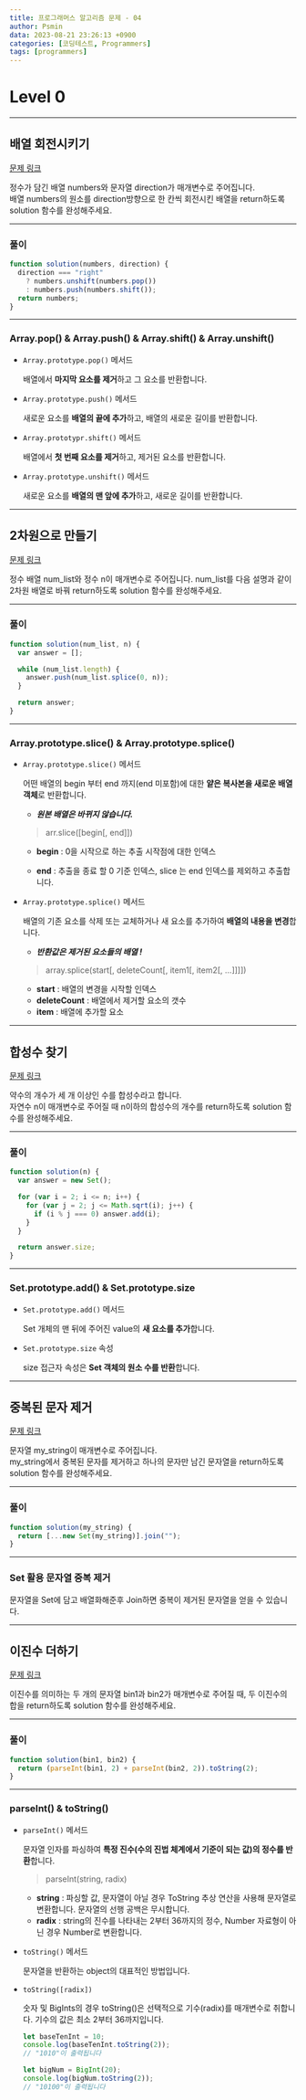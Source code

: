 ```yaml
---
title: 프로그래머스 알고리즘 문제 - 04
author: Psmin
data: 2023-08-21 23:26:13 +0900
categories: [코딩테스트, Programmers]
tags: [programmers]
---
```


# Level 0

---

## 배열 회전시키기

[문제 링크](https://school.programmers.co.kr/learn/courses/30/lessons/120844)

정수가 담긴 배열 numbers와 문자열 direction가 매개변수로 주어집니다.  
배열 numbers의 원소를 direction방향으로 한 칸씩 회전시킨 배열을 return하도록 solution 함수를 완성해주세요.

---

### 풀이

```js
function solution(numbers, direction) {
  direction === "right"
    ? numbers.unshift(numbers.pop())
    : numbers.push(numbers.shift());
  return numbers;
}
```

---

### Array.pop() & Array.push() & Array.shift() & Array.unshift()

- `Array.prototype.pop()` 메서드

  배열에서 **마지막 요소를 제거**하고 그 요소를 반환합니다.

- `Array.prototype.push()` 메서드

  새로운 요소를 **배열의 끝에 추가**하고, 배열의 새로운 길이를 반환합니다.

- `Array.prototypr.shift()` 메서드

  배열에서 **첫 번째 요소를 제거**하고, 제거된 요소를 반환합니다.

- `Array.prototype.unshift()` 메서드

  새로운 요소를 **배열의 맨 앞에 추가**하고, 새로운 길이를 반환합니다.

---

## 2차원으로 만들기

[문제 링크](https://school.programmers.co.kr/learn/courses/30/lessons/120842)

정수 배열 num_list와 정수 n이 매개변수로 주어집니다. num_list를 다음 설명과 같이 2차원 배열로 바꿔 return하도록 solution 함수를 완성해주세요.

---

### 풀이

```js
function solution(num_list, n) {
  var answer = [];

  while (num_list.length) {
    answer.push(num_list.splice(0, n));
  }

  return answer;
}
```

---

### Array.prototype.slice() & Array.prototype.splice()

- `Array.prototype.slice()` 메서드

  어떤 배열의 begin 부터 end 까지(end 미포함)에 대한 **얕은 복사본을 새로운 배열 객체**로 반환합니다.

  - **_원본 배열은 바뀌지 않습니다._**

  > arr.slice([begin[, end]])

  - **begin** : 0을 시작으로 하는 추출 시작점에 대한 인덱스

  - **end** : 추출을 종료 할 0 기준 인덱스, slice 는 end 인덱스를 제외하고 추출합니다.

- `Array.prototype.splice()` 메서드

  배열의 기존 요소를 삭제 또는 교체하거나 새 요소를 추가하여 **배열의 내용을 변경**합니다.

  - **_반환값은 제거된 요소들의 배열 !_**

  > array.splice(start[, deleteCount[, item1[, item2[, ...]]]])

  - **start** : 배열의 변경을 시작할 인덱스
  - **deleteCount** : 배열에서 제거할 요소의 갯수
  - **item** : 배열에 추가할 요소

---

## 합성수 찾기

[문제 링크](https://school.programmers.co.kr/learn/courses/30/lessons/120846)

약수의 개수가 세 개 이상인 수를 합성수라고 합니다.  
자연수 n이 매개변수로 주어질 때 n이하의 합성수의 개수를 return하도록 solution 함수를 완성해주세요.

---

### 풀이

```js
function solution(n) {
  var answer = new Set();

  for (var i = 2; i <= n; i++) {
    for (var j = 2; j <= Math.sqrt(i); j++) {
      if (i % j === 0) answer.add(i);
    }
  }

  return answer.size;
}
```

---

### Set.prototype.add() & Set.prototype.size

- `Set.prototype.add()` 메서드

  Set 개체의 맨 뒤에 주어진 value의 **새 요소를 추가**합니다.

- `Set.prototype.size` 속성

  size 접근자 속성은 **Set 객체의 원소 수를 반환**합니다.

---

## 중복된 문자 제거

[문제 링크](https://school.programmers.co.kr/learn/courses/30/lessons/120888)

문자열 my_string이 매개변수로 주어집니다.  
my_string에서 중복된 문자를 제거하고 하나의 문자만 남긴 문자열을 return하도록 solution 함수를 완성해주세요.

---

### 풀이

```js
function solution(my_string) {
  return [...new Set(my_string)].join("");
}
```

---

### Set 활용 문자열 중복 제거

문자열을 Set에 담고 배열화해준후 Join하면 중복이 제거된 문자열을 얻을 수 있습니다.

---

## 이진수 더하기

[문제 링크](https://school.programmers.co.kr/learn/courses/30/lessons/120885)

이진수를 의미하는 두 개의 문자열 bin1과 bin2가 매개변수로 주어질 때, 두 이진수의 합을 return하도록 solution 함수를 완성해주세요.

---

### 풀이

```js
function solution(bin1, bin2) {
  return (parseInt(bin1, 2) + parseInt(bin2, 2)).toString(2);
}
```

---

### parseInt() & toString()

- `parseInt()` 메서드

  문자열 인자를 파싱하여 **특정 진수(수의 진법 체계에서 기준이 되는 값)의 정수를 반환**합니다.

  > parseInt(string, radix)

  - **string** : 파싱할 값, 문자열이 아닐 경우 ToString 추상 연산을 사용해 문자열로 변환합니다. 문자열의 선행 공백은 무시합니다.
  - **radix** : string의 진수를 나타내는 2부터 36까지의 정수, Number 자료형이 아닌 경우 Number로 변환합니다.

- `toString()` 메서드

  문자열을 반환하는 object의 대표적인 방법입니다.

- `toString([radix])`

  숫자 및 BigInts의 경우 toString()은 선택적으로 기수(radix)를 매개변수로 취합니다. 기수의 값은 최소 2부터 36까지입니다.

  ```js
  let baseTenInt = 10;
  console.log(baseTenInt.toString(2));
  // "1010"이 출력됩니다

  let bigNum = BigInt(20);
  console.log(bigNum.toString(2));
  // "10100"이 출력됩니다
  ```
